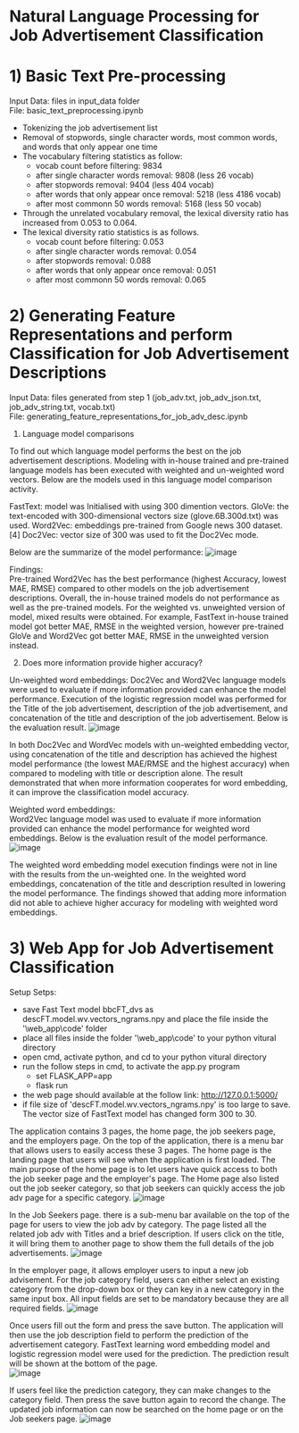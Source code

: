 # Natural Language Processing for Job Advertisement Classification

# 1) Basic Text Pre-processing
Input Data: files in input_data folder <br>
File: basic_text_preprocessing.ipynb

- Tokenizing the job advertisement list
- Removal of stopwords, single character words, most common words, and words that only appear one time
- The vocabulary filtering statistics as follow:
  - vocab count before filtering: 9834
  - after single character words removal: 9808 (less 26 vocab)
  - after stopwords removal: 9404 (less 404 vocab)
  - after words that only appear once removal: 5218 (less 4186 vocab)
  - after most commonn 50 words removal: 5168 (less 50 vocab)
- Through the unrelated vocabulary removal, the lexical diversity ratio has increased from 0.053 to 0.064.
- The lexical diversity ratio statistics is as follows.
  - vocab count before filtering: 0.053
  - after single character words removal: 0.054
  - after stopwords removal: 0.088
  - after words that only appear once removal: 0.051
  - after most commonn 50 words removal: 0.065
 
# 2) Generating Feature Representations and perform Classification for Job Advertisement Descriptions
Input Data: files generated from step 1 (job_adv.txt, job_adv_json.txt, job_adv_string.txt, vocab.txt) <br>
File: generating_feature_representations_for_job_adv_desc.ipynb

1) Language model comparisons

To find out which language model performs the best on the job advertisement descriptions. Modeling with in-house trained and pre-trained language models has been executed with weighted and un-weighted word vectors. Below are the models used in this language model comparison activity.

FastText: model was Initialised with using 300 dimention vectors.
GloVe: the text-encoded with 300-dimensional vectors size (glove.6B.300d.txt) was used.
Word2Vec: embeddings pre-trained from Google news 300 dataset. [4]
Doc2Vec: vector size of 300 was used to fit the Doc2Vec mode.

Below are the summarize of the model performance:
![image](https://github.com/kitwong5/NLP_for_job_adv_classification/assets/142315009/a31a72aa-9d8e-4973-92da-dd8e74c41fd1)

Findings: <br>
Pre-trained Word2Vec has the best performance (highest Accuracy, lowest MAE, RMSE) compared to other models on the job advertisement descriptions.
Overall, the in-house trained models do not performance as well as the pre-trained models.
For the weighted vs. unweighted version of model, mixed results were obtained. For example, FastText in-house trained model got better MAE, RMSE in the weighted version, however pre-trained GloVe and Word2Vec got better MAE, RMSE in the unweighted version instead.

2) Does more information provide higher accuracy?

Un-weighted word embeddings:
Doc2Vec and Word2Vec language models were used to evaluate if more information provided can enhance the model performance. Execution of the logistic regression model was performed for the Title of the job advertisement, description of the job advertisement, and concatenation of the title and description of the job advertisement. Below is the evaluation result.
![image](https://github.com/kitwong5/NLP_for_job_adv_classification/assets/142315009/37bc6036-bf3e-49c5-925f-baa5f702a418)

In both Doc2Vec and WordVec models with un-weighted embedding vector, using concatenation of the title and description has achieved the highest model performance (the lowest MAE/RMSE and the highest accuracy) when compared to modeling with title or description alone. The result demonstrated that when more information cooperates for word embedding, it can improve the classification model accuracy.

Weighted word embeddings: <br>
Word2Vec language model was used to evaluate if more information provided can enhance the model performance for weighted word embeddings. Below is the evaluation result of the model performance.
![image](https://github.com/kitwong5/NLP_for_job_adv_classification/assets/142315009/4b68967d-c400-4337-9cb5-acd52b804ca9)

The weighted word embedding model execution findings were not in line with the results from the un-weighted one. In the weighted word embeddings, concatenation of the title and description resulted in lowering the model performance. The findings showed that adding more information did not able to achieve higher accuracy for modeling with weighted word embeddings.

# 3)  Web App for Job Advertisement Classification
Setup Setps: <br>
- save Fast Text model bbcFT_dvs as descFT.model.wv.vectors_ngrams.npy and place the file inside the '\web_app\code' folder 
- place all files inside the folder '\web_app\code' to your python vitural directory
- open cmd, activate python, and cd to your python vitural directory
- run the follow steps in cmd, to activate the app.py program
  - set FLASK_APP=app
  - flask run
- the web page should available at the follow link: http://127.0.0.1:5000/
- if file size of 'descFT.model.wv.vectors_ngrams.npy' is too large to save.  The vector size of FastText model has changed form 300 to 30.

The application contains 3 pages, the home page, the job seekers page, and the employers page.  On the top of the application, there is a menu bar that allows users to easily access these 3 pages.   The home page is the landing page that users will see when the application is first loaded.  The main purpose of the home page is to let users have quick access to both the job seeker page and the employer's page.  The Home page also listed out the job seeker category, so that job seekers can quickly access the job adv page for a specific category.
![image](https://github.com/kitwong5/NLP_for_job_adv_classification/assets/142315009/e4fdbfa0-de3e-4b91-8fdb-8e19438ecf80)

In the Job Seekers page. there is a sub-menu bar available on the top of the page for users to view the job adv by category. The page listed all the related job adv with Titles and a brief description. If users click on the title, it will bring them to another page to show them the full details of the job advertisements.
![image](https://github.com/kitwong5/NLP_for_job_adv_classification/assets/142315009/1c4f4be9-e61a-4128-b0a2-601a32f77513)

In the employer page, it allows employer users to input a new job advisement.   For the job category field, users can either select an existing category from the drop-down box or they can key in a new category in the same input box.  All input fields are set to be mandatory because they are all required fields.
![image](https://github.com/kitwong5/NLP_for_job_adv_classification/assets/142315009/fce2bd56-b60a-427c-86db-19089aa95837)

Once users fill out the form and press the save button. The application will then use the job description field to perform the prediction of the advertisement category.  FastText learning word embedding model and logistic regression model were used for the prediction.  The prediction result will be shown at the bottom of the page.  
![image](https://github.com/kitwong5/NLP_for_job_adv_classification/assets/142315009/7603057b-b0f0-40f6-a9d1-644ecda80fa2)

If users feel like the prediction category, they can make changes to the category field.  Then press the save button again to record the change.  The updated job information can now be searched on the home page or on the Job seekers page.
![image](https://github.com/kitwong5/NLP_for_job_adv_classification/assets/142315009/9eef22bb-0a29-4f9d-989f-d4770184d9c8)






